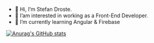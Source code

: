 - 👋 Hi, I’m Stefan Droste.
- 👀 I’am interested in working as a Front-End Developer.
- 🌱 I’m currently learning Angular & Firebase

[![Anurag's GitHub stats](https://github-readme-stats.vercel.app/api?username=gimli1972)](https://github.com/anuraghazra/github-readme-stats)

<!---
Gimli72/Gimli72 is a ✨ special ✨ repository because its `README.md` (this file) appears on your GitHub profile.
You can click the Preview link to take a look at your changes.
--->
